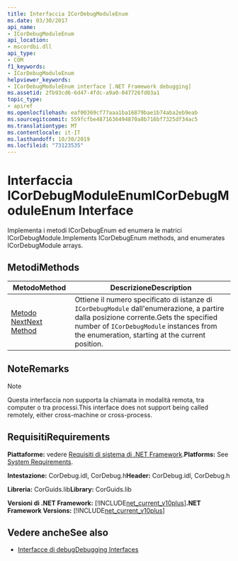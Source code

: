 ```yaml
---
title: Interfaccia ICorDebugModuleEnum
ms.date: 03/30/2017
api_name:
- ICorDebugModuleEnum
api_location:
- mscordbi.dll
api_type:
- COM
f1_keywords:
- ICorDebugModuleEnum
helpviewer_keywords:
- ICorDebugModuleEnum interface [.NET Framework debugging]
ms.assetid: 2fb93cd6-6d47-4fdc-a9a0-047726fd03a1
topic_type:
- apiref
ms.openlocfilehash: eaf00369cf77aaa1ba16879bae1b74aba2eb9eab
ms.sourcegitcommit: 559fcfbe4871636494870a8b716bf7325df34ac5
ms.translationtype: MT
ms.contentlocale: it-IT
ms.lasthandoff: 10/30/2019
ms.locfileid: "73123535"
---
```

# <a name="icordebugmoduleenum-interface"></a><span data-ttu-id="26239-102">Interfaccia ICorDebugModuleEnum</span><span class="sxs-lookup"><span data-stu-id="26239-102">ICorDebugModuleEnum Interface</span></span>

<span data-ttu-id="26239-103">Implementa i metodi ICorDebugEnum ed enumera le matrici ICorDebugModule.</span><span class="sxs-lookup"><span data-stu-id="26239-103">Implements ICorDebugEnum methods, and enumerates ICorDebugModule arrays.</span></span>  
  
## <a name="methods"></a><span data-ttu-id="26239-104">Metodi</span><span class="sxs-lookup"><span data-stu-id="26239-104">Methods</span></span>  
  
|<span data-ttu-id="26239-105">Metodo</span><span class="sxs-lookup"><span data-stu-id="26239-105">Method</span></span>|<span data-ttu-id="26239-106">Descrizione</span><span class="sxs-lookup"><span data-stu-id="26239-106">Description</span></span>|  
|------------|-----------------|  
|[<span data-ttu-id="26239-107">Metodo Next</span><span class="sxs-lookup"><span data-stu-id="26239-107">Next Method</span></span>](../../../../docs/framework/unmanaged-api/debugging/icordebugmoduleenum-next-method.md)|<span data-ttu-id="26239-108">Ottiene il numero specificato di istanze di `ICorDebugModule` dall'enumerazione, a partire dalla posizione corrente.</span><span class="sxs-lookup"><span data-stu-id="26239-108">Gets the specified number of `ICorDebugModule` instances from the enumeration, starting at the current position.</span></span>|  
  
## <a name="remarks"></a><span data-ttu-id="26239-109">Note</span><span class="sxs-lookup"><span data-stu-id="26239-109">Remarks</span></span>  
  
> [!NOTE]
> <span data-ttu-id="26239-110">Questa interfaccia non supporta la chiamata in modalità remota, tra computer o tra processi.</span><span class="sxs-lookup"><span data-stu-id="26239-110">This interface does not support being called remotely, either cross-machine or cross-process.</span></span>  
  
## <a name="requirements"></a><span data-ttu-id="26239-111">Requisiti</span><span class="sxs-lookup"><span data-stu-id="26239-111">Requirements</span></span>  
 <span data-ttu-id="26239-112">**Piattaforme:** vedere [Requisiti di sistema di .NET Framework](../../../../docs/framework/get-started/system-requirements.md).</span><span class="sxs-lookup"><span data-stu-id="26239-112">**Platforms:** See [System Requirements](../../../../docs/framework/get-started/system-requirements.md).</span></span>  
  
 <span data-ttu-id="26239-113">**Intestazione:** CorDebug.idl, CorDebug.h</span><span class="sxs-lookup"><span data-stu-id="26239-113">**Header:** CorDebug.idl, CorDebug.h</span></span>  
  
 <span data-ttu-id="26239-114">**Libreria:** CorGuids.lib</span><span class="sxs-lookup"><span data-stu-id="26239-114">**Library:** CorGuids.lib</span></span>  
  
 <span data-ttu-id="26239-115">**Versioni di .NET Framework:** [!INCLUDE[net_current_v10plus](../../../../includes/net-current-v10plus-md.md)]</span><span class="sxs-lookup"><span data-stu-id="26239-115">**.NET Framework Versions:** [!INCLUDE[net_current_v10plus](../../../../includes/net-current-v10plus-md.md)]</span></span>  
  
## <a name="see-also"></a><span data-ttu-id="26239-116">Vedere anche</span><span class="sxs-lookup"><span data-stu-id="26239-116">See also</span></span>

- [<span data-ttu-id="26239-117">Interfacce di debug</span><span class="sxs-lookup"><span data-stu-id="26239-117">Debugging Interfaces</span></span>](../../../../docs/framework/unmanaged-api/debugging/debugging-interfaces.md)
